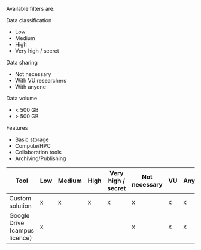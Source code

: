 Available filters are:

Data classification
- Low
- Medium
- High
- Very high / secret
    
Data sharing
- Not necessary
- With VU researchers
- With anyone

Data volume
- < 500 GB
- \> 500 GB

Features
- Basic storage
- Compute/HPC
- Collaboration tools
- Archiving/Publishing


| Tool                          | Low | Medium | High | Very high / secret | Not necessary | VU | Anyone | <500 GB | >500 GB | Basic storage | Compute/HPC | Collaboration tools | Archiving/Publishing |
| ----------------------------- | --- | ------ | ---- | ------------------ | ------------- | -- | ------ | ------- | ------- | ------------- | ----------- | ------------------- | -------------------- |
| Custom solution               | x   | x      | x    | x                  | x             | x  | x      | x       | x       | x           | x                   | x                    |
| Google Drive (campus licence) | x   |        |      |                    | x             | x  | x      | x       | x       |             | x                   |                      |   

